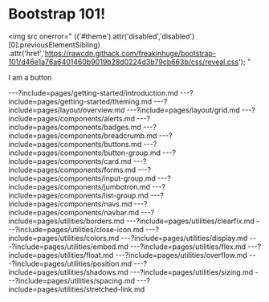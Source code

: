 <div class="text-center">
<h1>Bootstrap 101!</h1>

<img src
  onerror="
    $($('#theme').attr('disabled','disabled')[0].previousElementSibling)
    .attr('href','https://rawcdn.githack.com/freakinhuge/bootstrap-101/d46e1a76a6401460b9019b28d0224d3b79cb663b/css/reveal.css');
  "
>
<div class="btn btn-primary">I am a button</div>
</div>

---?include=pages/getting-started/introduction.md
---?include=pages/getting-started/theming.md
---?include=pages/layout/overview.md
---?include=pages/layout/grid.md
---?include=pages/components/alerts.md
---?include=pages/components/badges.md
---?include=pages/components/breadcrumb.md
---?include=pages/components/buttons.md
---?include=pages/components/button-group.md
---?include=pages/components/card.md
---?include=pages/components/forms.md
---?include=pages/components/input-group.md
---?include=pages/components/jumbotron.md
---?include=pages/components/list-group.md
---?include=pages/components/navs.md
---?include=pages/components/navbar.md
---?include=pages/utilities/borders.md
---?include=pages/utilities/clearfix.md
---?include=pages/utilities/close-icon.md
---?include=pages/utilities/colors.md
---?include=pages/utilities/display.md
---?include=pages/utilities/embed.md
---?include=pages/utilities/flex.md
---?include=pages/utilities/float.md
---?include=pages/utilities/overflow.md
---?include=pages/utilities/position.md
---?include=pages/utilities/shadows.md
---?include=pages/utilities/sizing.md
---?include=pages/utilities/spacing.md
---?include=pages/utilities/stretched-link.md

